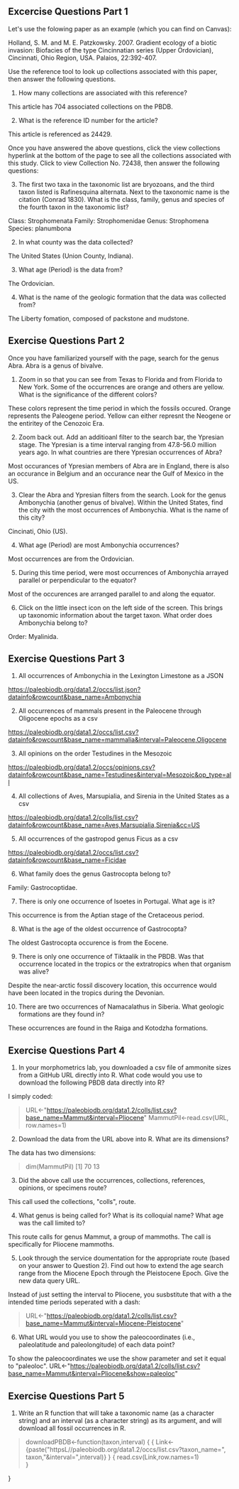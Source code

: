 ## Excercise Questions Part 1

Let's use the folowing paper as an example (which you can find on Canvas):

Holland, S. M. and M. E. Patzkowsky. 2007. Gradient ecology of a biotic invasion: Biofacies of the type Cincinnatian series (Upper Ordovician), Cincinnati, Ohio Region, USA. Palaios, 22:392-407.

Use the reference tool to look up collections associated with this paper, then answer the following questions.

1. How many collections are associated with this reference?

This article has 704 associated collections on the PBDB.

2. What is the reference ID number for the article?

This article is referenced as 24429. 

Once you have answered the above questions, click the view collections hyperlink at the bottom of the page to see all the collections associated with this study. Click to view Collection No. 72438, then answer the following questions:

3. The first two taxa in the taxonomic list are bryozoans, and the third taxon listed is Rafinesquina alternata. Next to the taxonomic name is the citation (Conrad 1830). What is the class, family, genus and species of the fourth taxon in the taxonomic list?

Class: Strophomenata
Family: Strophomenidae
Genus: Strophomena
Species: planumbona

2. In what county was the data collected?

The United States (Union County, Indiana). 

3. What age (Period) is the data from?

The Ordovician. 

4. What is the name of the geologic formation that the data was collected from?

The Liberty fomation, composed of packstone and mudstone.

## Exercise Questions Part 2

Once you have familiarized yourself with the page, search for the genus Abra. Abra is a genus of bivalve.

1. Zoom in so that you can see from Texas to Florida and from Florida to New York. Some of the occurrences are orange and others are yellow. What is the significance of the different colors?

These colors represent the time period in which the fossils occured. Orange represents the Paleogene period. Yellow can either represnt the Neogene or the entiritey of the Cenozoic Era. 

2. Zoom back out. Add an additioanl filter to the search bar, the Ypresian stage. The Ypresian is a time interval ranging from 47.8-56.0 million years ago. In what countries are there Ypresian occurrences of Abra?

Most occurances of Ypresian members of Abra are in England, there is also an occurance in Belgium and an occurance near the Gulf of Mexico in the US.

3. Clear the Abra and Ypresian filters from the search. Look for the genus Ambonychia (another genus of bivalve). Within the United States, find the city with the most occurrences of Ambonychia. What is the name of this city?

Cincinati, Ohio (US).

4. What age (Period) are most Ambonychia occurrences?

Most occurrences are from the Ordovician. 

5. During this time period, were most occurrences of Ambonychia arrayed parallel or perpendicular to the equator?

Most of the occurences are arranged parallel to and along the equator. 

6. Click on the little insect icon on the left side of the screen. This brings up taxonomic information about the target taxon. What order does Ambonychia belong to?

Order: Myalinida.

## Exercise Questions Part 3

1. All occurrences of Ambonychia in the Lexington Limestone as a JSON

https://paleobiodb.org/data1.2/occs/list.json?datainfo&rowcount&base_name=Ambonychia

2. All occurrences of mammals present in the Paleocene through Oligocene epochs as a csv

https://paleobiodb.org/data1.2/occs/list.csv?datainfo&rowcount&base_name=mammalia&interval=Paleocene,Oligocene

3. All opinions on the order Testudines in the Mesozoic

https://paleobiodb.org/data1.2/occs/opinions.csv?datainfo&rowcount&base_name=Testudines&interval=Mesozoic&op_type=all

4. All collections of Aves, Marsupialia, and Sirenia in the United States as a csv

https://paleobiodb.org/data1.2/colls/list.csv?datainfo&rowcount&base_name=Aves,Marsupialia,Sirenia&cc=US

5. All occurrences of the gastropod genus Ficus as a csv

https://paleobiodb.org/data1.2/occs/list.csv?datainfo&rowcount&base_name=Ficidae 

6. What family does the genus Gastrocopta belong to?

Family: Gastrocoptidae.

7. There is only one occurrence of Isoetes in Portugal. What age is it?

This occurrence is from the Aptian stage of the Cretaceous period. 

8. What is the age of the oldest occurrence of Gastrocopta?

The oldest Gastrocopta occurence is from the Eocene. 

9. There is only one occurrence of Tiktaalik in the PBDB. Was that occurrence located in the tropics or the extratropics when that organism was alive?

Despite the near-arctic fossil discovery location, this occurrence would have been located in the tropics during the Devonian. 

10. There are two occurrences of Namacalathus in Siberia. What geologic formations are they found in?

These occurrences are found in the Raiga and Kotodzha formations.

## Exercise Questions Part 4

1. In your morphometrics lab, you downloaded a csv file of ammonite sizes from a GitHub URL directly into R. What code would you use to download the following PBDB data directly into R?

I simply coded:
> URL<-"https://paleobiodb.org/data1.2/colls/list.csv?base_name=Mammut&interval=Pliocene"
> MammutPil<-read.csv(URL, row.names=1)

2. Download the data from the URL above into R. What are its dimensions?

The data has two dimensions:
> dim(MammutPil)
[1] 70 13

3. Did the above call use the occurrences, collections, references, opinions, or specimens route?

This call used the collections, "colls", route. 

4. What genus is being called for? What is its colloquial name? What age was the call limited to?

This route calls for genus Mammut, a group of mammoths. The call is specifically for Pliocene mammoths. 

5. Look through the service doumentation for the appropriate route (based on your answer to Question 2). Find out how to extend the age search range from the Miocene Epoch through the Pleistocene Epoch. Give the new data query URL.

Instead of just setting the interval to Pliocene, you susbstitute that with a the intended time periods seperated with a dash:
>URL<-"https://paleobiodb.org/data1.2/colls/list.csv?base_name=Mammut&interval=Miocene-Pleistocene"

6. What URL would you use to show the paleocoordinates (i.e., paleolatitude and paleolongitude) of each data point?

To show the paleocoordinates we use the show parameter and set it equal to "paleoloc". 
URL<-"https://paleobiodb.org/data1.2/colls/list.csv?base_name=Mammut&interval=Pliocene&show=paleoloc"

## Exercise Questions Part 5

1. Write an R function that will take a taxonomic name (as a character string) and an interval (as a character string) as its argument, and will download all fossil occurrences in R. 

>downloadPBDB<-function(taxon,interval)
{
    {
        Link<-
        {paste("httpsL//paleobiodb.org/data1.2/occs/list.csv?taxon_name=",
               taxon,"&interval=",interval)}
    }
    {
        read.csv(Link,row.names=1)  
    }
    
}
